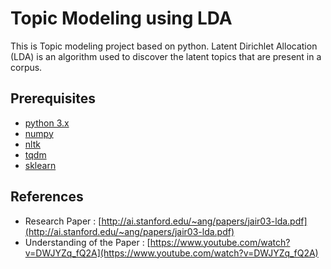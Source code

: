 # Topic Modeling using LDA
This is Topic modeling project based on python. Latent Dirichlet Allocation (LDA) is an algorithm used to discover the latent topics that are present in a corpus.

## Prerequisites

* [python 3.x](https://www.python.org/downloads/)
* [numpy](https://www.python.org/downloads/)
* [nltk](https://www.nltk.org/)
* [tqdm](https://tqdm.github.io/)
* [sklearn](http://scikit-learn.org/)

## References

* Research Paper : [http://ai.stanford.edu/~ang/papers/jair03-lda.pdf](http://ai.stanford.edu/~ang/papers/jair03-lda.pdf)
* Understanding of the Paper : [https://www.youtube.com/watch?v=DWJYZq_fQ2A](https://www.youtube.com/watch?v=DWJYZq_fQ2A)
